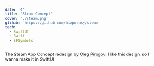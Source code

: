 ```yaml
---
date: '4'
title: 'Steam Concept'
cover: './steam.png'
github: 'https://github.com/hipporasy/steam'
tech:
  - SwiftUI
  - Swift
  - SFSymbols
---
```


The Steam App Concept redesign by [Oleg Pirogov](https://www.sketchappsources.com/free-source/4787-steam-mobile-app-concept-sketch-freebie-resource.html). 
I like this design, so I wanna make it in SwiftUI

